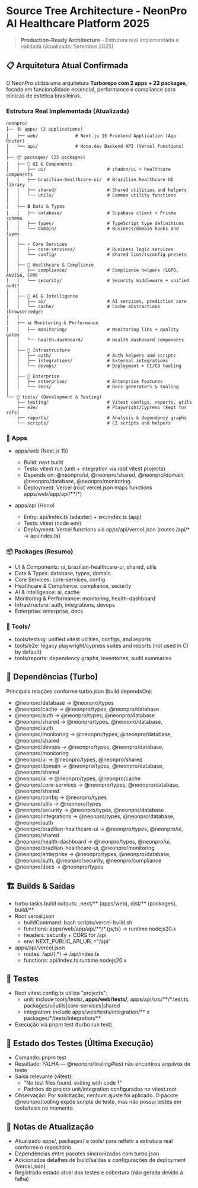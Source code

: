 # Source Tree Architecture - NeonPro AI Healthcare Platform 2025

> **Production-Ready Architecture** - Estrutura real implementada e validada (Atualizado: Setembro 2025)

## 📋 **Arquitetura Atual Confirmada**

O NeonPro utiliza uma arquitetura **Turborepo com 2 apps + 23 packages**, focada em funcionalidade essencial, performance e compliance para clínicas de estética brasileiras.

### **Estrutura Real Implementada (Atualizada)**

```
neonpro/
├── 🏗️ apps/ (2 applications)
│   ├── web/              # Next.js 15 Frontend Application (App Router)
│   └── api/              # Hono.dev Backend API (Vercel functions)
│
├── 📦 packages/ (23 packages)
│   ├── 🎨 UI & Components
│   │   ├── ui/                       # shadcn/ui + healthcare components
│   │   ├── brazilian-healthcare-ui/  # Brazilian healthcare UI library
│   │   ├── shared/                   # Shared utilities and helpers
│   │   └── utils/                    # Common utility functions
│   │
│   ├── 🔒 Data & Types
│   │   ├── database/                 # Supabase client + Prisma schema
│   │   ├── types/                    # TypeScript type definitions
│   │   └── domain/                   # Business/domain hooks and types
│   │
│   ├── ⚡ Core Services
│   │   ├── core-services/            # Business logic services
│   │   └── config/                   # Shared lint/tsconfig presets
│   │
│   ├── 🏥 Healthcare & Compliance
│   │   ├── compliance/               # Compliance helpers (LGPD, ANVISA, CFM)
│   │   └── security/                 # Security middleware + unified audit
│   │
│   ├── 🤖 AI & Intelligence
│   │   ├── ai/                       # AI services, prediction core
│   │   └── cache/                    # Cache abstractions (browser/edge)
│   │
│   ├── 📊 Monitoring & Performance
│   │   ├── monitoring/               # Monitoring libs + quality gates
│   │   └── health-dashboard/         # Health dashboard components
│   │
│   ├── 🔗 Infrastructure
│   │   ├── auth/                     # Auth helpers and scripts
│   │   ├── integrations/             # External integrations
│   │   └── devops/                   # Deployment + CI/CD tooling
│   │
│   ├── 🚀 Enterprise
│   │   ├── enterprise/               # Enterprise features
│   │   └── docs/                     # Docs generators & tooling
│
└── 🔧 tools/ (Development & Testing)
    ├── testing/                      # Vitest configs, reports, utils
    ├── e2e/                          # Playwright/Cypress (kept for refs)
    ├── reports/                      # Analysis & dependency graphs
    └── scripts/                      # CI scripts and helpers
```

### 📁 Apps

- apps/web (Next.js 15)
  - Build: next build
  - Tests: vitest run (unit + integration via root vitest projects)
  - Depends on: @neonpro/ui, @neonpro/shared, @neonpro/domain, @neonpro/database, @neonpro/monitoring
  - Deployment: Vercel (root vercel.json maps functions apps/web/app/api/**/*)

- apps/api (Hono)
  - Entry: api/index.ts (adapter) + src/index.ts (app)
  - Tests: vitest (node env)
  - Deployment: Vercel functions via apps/api/vercel.json (routes /api/* → api/index.ts)

### 📦 Packages (Resumo)

- UI & Components: ui, brazilian-healthcare-ui, shared, utils
- Data & Types: database, types, domain
- Core Services: core-services, config
- Healthcare & Compliance: compliance, security
- AI & Intelligence: ai, cache
- Monitoring & Performance: monitoring, health-dashboard
- Infrastructure: auth, integrations, devops
- Enterprise: enterprise, docs

### 🧭 Tools/

- tools/testing: unified vitest utilities, configs, and reports
- tools/e2e: legacy playwright/cypress suites and reports (not used in CI by default)
- tools/reports: dependency graphs, inventories, audit summaries

## 🔗 Dependências (Turbo)

Principais relações conforme turbo.json (build dependsOn):

- @neonpro/database → @neonpro/types
- @neonpro/cache → @neonpro/types, @neonpro/database
- @neonpro/auth → @neonpro/types, @neonpro/database
- @neonpro/shared → @neonpro/types, @neonpro/database, @neonpro/auth
- @neonpro/monitoring → @neonpro/types, @neonpro/database, @neonpro/shared
- @neonpro/devops → @neonpro/types, @neonpro/database, @neonpro/monitoring
- @neonpro/ui → @neonpro/types, @neonpro/shared
- @neonpro/domain → @neonpro/types, @neonpro/database, @neonpro/shared
- @neonpro/ai → @neonpro/types, @neonpro/cache
- @neonpro/core-services → @neonpro/types, @neonpro/database, @neonpro/shared
- @neonpro/config → @neonpro/types
- @neonpro/utils → @neonpro/types
- @neonpro/security → @neonpro/types, @neonpro/database
- @neonpro/integrations → @neonpro/types, @neonpro/database, @neonpro/auth
- @neonpro/brazilian-healthcare-ui → @neonpro/types, @neonpro/ui, @neonpro/shared
- @neonpro/health-dashboard → @neonpro/types, @neonpro/ui, @neonpro/brazilian-healthcare-ui, @neonpro/monitoring
- @neonpro/enterprise → @neonpro/types, @neonpro/database, @neonpro/auth, @neonpro/security, @neonpro/compliance
- @neonpro/docs → @neonpro/types

## 🏗️ Builds & Saídas

- turbo tasks.build outputs: .next/** (apps/web), dist/** (packages), build/**
- Root vercel.json
  - buildCommand: bash scripts/vercel-build.sh
  - functions: apps/web/app/api/**/*.{js,ts} → runtime nodejs20.x
  - headers: security + CORS for /api
  - env: NEXT_PUBLIC_API_URL="/api"
- apps/api/vercel.json
  - routes: /api/(.*) → /api/index.ts
  - functions: api/index.ts runtime nodejs20.x

## 🧪 Testes

- Root vitest.config.ts utiliza "projects":
  - unit: include tools/tests/**, apps/web/tests/**, apps/api/src/**/*.test.ts, packages/ui|utils|core-services|shared
  - integration: include apps/web/tests/integration/** e packages/*/tests/integration/**
- Execução via pnpm test (turbo run test)

## 📌 Estado dos Testes (Última Execução)

- Comando: pnpm test
- Resultado: FALHA — @neonpro/tooling#test não encontrou arquivos de teste
- Saída relevante (vitest):
  - "No test files found, exiting with code 1"
  - Padrões do projeto unit/integration configurados no vitest.root
- Observação: Por solicitação, nenhum ajuste foi aplicado. O pacote @neonpro/tooling expõe scripts de teste, mas não possui testes em tools/tests no momento.

## 🔄 Notas de Atualização

- Atualizado apps/, packages/ e tools/ para refletir a estrutura real conforme o repositório
- Dependências entre pacotes sincronizadas com turbo.json
- Adicionados detalhes de build/saídas e configurações de deployment (vercel.json)
- Registrado estado atual dos testes e cobertura (não gerada devido à falha)
